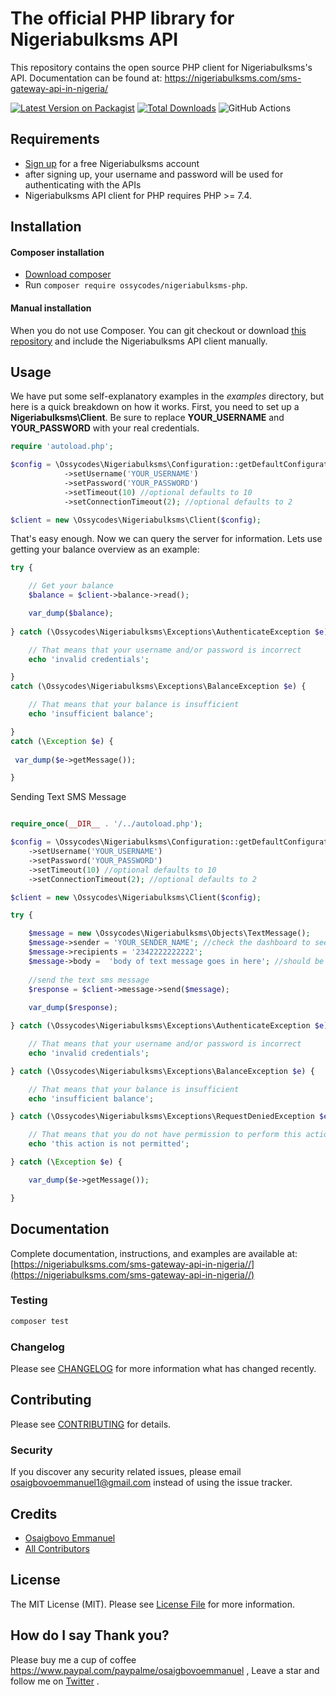# The official PHP library for Nigeriabulksms API



This repository contains the open source PHP client for Nigeriabulksms's API. Documentation can be found at: https://nigeriabulksms.com/sms-gateway-api-in-nigeria/

[![Latest Version on Packagist](https://img.shields.io/packagist/v/ossycodes/nigeriabulksms-php.svg?style=flat-square)](https://packagist.org/packages/ossycodes/nigeriabulksms-php)
[![Total Downloads](https://img.shields.io/packagist/dt/ossycodes/nigeriabulksms-php.svg?style=flat-square)](https://packagist.org/packages/ossycodes/nigeriabulksms-php)
![GitHub Actions](https://github.com/ossycodes/nigeriabulksms-php/actions/workflows/main.yml/badge.svg)

## Requirements

- [Sign up](http://portal.nigeriabulksms.com/register/?referral=15292322) for a free Nigeriabulksms account
- after signing up, your username and password will be used for authenticating with the APIs
- Nigeriabulksms API client for PHP requires PHP >= 7.4.

## Installation

#### Composer installation

- [Download composer](https://getcomposer.org/doc/00-intro.md#installation-nix)
- Run `composer require ossycodes/nigeriabulksms-php`.

#### Manual installation

When you do not use Composer. You can git checkout or download [this repository](https://github.com/ossycodes/nigeriabulksms-php/archive/master.zip) and include the Nigeriabulksms API client manually.


## Usage

We have put some self-explanatory examples in the *examples* directory, but here is a quick breakdown on how it works. First, you need to set up a **Nigeriabulksms\Client**. Be sure to replace **YOUR_USERNAME** and **YOUR_PASSWORD** with your real credentials.

```php
require 'autoload.php';

$config = \Ossycodes\Nigeriabulksms\Configuration::getDefaultConfiguration()
            ->setUsername('YOUR_USERNAME')
            ->setPassword('YOUR_PASSWORD')
            ->setTimeout(10) //optional defaults to 10
            ->setConnectionTimeout(2); //optional defaults to 2

$client = new \Ossycodes\Nigeriabulksms\Client($config);

```

That's easy enough. Now we can query the server for information. Lets use getting your balance overview as an example:

```php
try {

    // Get your balance
    $balance = $client->balance->read();

    var_dump($balance);
    
} catch (\Ossycodes\Nigeriabulksms\Exceptions\AuthenticateException $e) {

    // That means that your username and/or password is incorrect
    echo 'invalid credentials';

}
catch (\Ossycodes\Nigeriabulksms\Exceptions\BalanceException $e) {

    // That means that your balance is insufficient
    echo 'insufficient balance';

}
catch (\Exception $e) {
 
 var_dump($e->getMessage());

}
```


Sending Text SMS Message

```php

require_once(__DIR__ . '/../autoload.php');

$config = \Ossycodes\Nigeriabulksms\Configuration::getDefaultConfiguration()
    ->setUsername('YOUR_USERNAME')
    ->setPassword('YOUR_PASSWORD')
    ->setTimeout(10) //optional defaults to 10
    ->setConnectionTimeout(2); //optional defaults to 2

$client = new \Ossycodes\Nigeriabulksms\Client($config);

try {

    $message = new \Ossycodes\Nigeriabulksms\Objects\TextMessage();
    $message->sender = 'YOUR_SENDER_NAME'; //check the dashboard to see your sender name [here](https://portal.nigeriabulksms.com/bulksms/)
    $message->recipients = '2342222222222';
    $message->body =  'body of text message goes in here'; //should be less than 160 characters
    
    //send the text sms message
    $response = $client->message->send($message);
    
    var_dump($response);

} catch (\Ossycodes\Nigeriabulksms\Exceptions\AuthenticateException $e) {

    // That means that your username and/or password is incorrect
    echo 'invalid credentials';

} catch (\Ossycodes\Nigeriabulksms\Exceptions\BalanceException $e) {

    // That means that your balance is insufficient
    echo 'insufficient balance';

} catch (\Ossycodes\Nigeriabulksms\Exceptions\RequestDeniedException $e) {

    // That means that you do not have permission to perform this action
    echo 'this action is not permitted';

} catch (\Exception $e) {

    var_dump($e->getMessage());

}

```

## Documentation

Complete documentation, instructions, and examples are available at:
[https://nigeriabulksms.com/sms-gateway-api-in-nigeria//](https://nigeriabulksms.com/sms-gateway-api-in-nigeria//)

### Testing

```bash
composer test
```

### Changelog

Please see [CHANGELOG](CHANGELOG.md) for more information what has changed recently.

## Contributing

Please see [CONTRIBUTING](CONTRIBUTING.md) for details.

### Security

If you discover any security related issues, please email osaigbovoemmanuel1@gmail.com instead of using the issue tracker.

## Credits

-   [Osaigbovo Emmanuel](https://github.com/ossycodes)
-   [All Contributors](../../contributors)

## License

The MIT License (MIT). Please see [License File](LICENSE.md) for more information.

## How do I say Thank you?

Please buy me a cup of coffee https://www.paypal.com/paypalme/osaigbovoemmanuel , Leave a star and follow me on [Twitter](https://twitter.com/ossycodes) .
